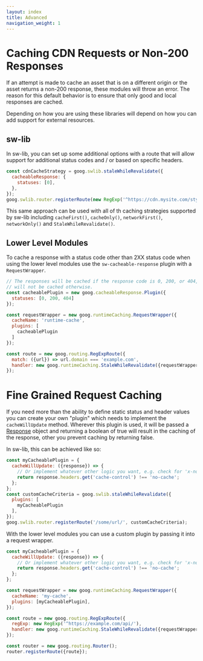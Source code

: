 ```yaml
---
layout: index
title: Advanced
navigation_weight: 1
---
```


# Caching CDN Requests or Non-200 Responses

If an attempt is made to cache an asset that is on a different origin or
the asset returns a non-200 response, these modules will throw an error. The
reason for this default behavior is to ensure that only good and local
responses are cached.

Depending on how you are using these libraries will depend on how you can add
support for external resources.

## sw-lib

In sw-lib, you can set up some additional options with a route that will allow
support for additional status codes and / or based on specific headers.

```javascript
const cdnCacheStrategy = goog.swlib.staleWhileRevalidate({
  cacheableResponse: {
    statuses: [0],
  },
});
goog.swlib.router.registerRoute(new RegExp('^https://cdn.mysite.com/styles/'), cdnCacheStrategy);
```

This same approach can be used with all of th caching strategies supported by
sw-lib including `cacheFirst()`, `cacheOnly()`, `networkFirst()`,
`networkOnly()` and `StaleWhileRevalidate()`.

## Lower Level Modules

To cache a response with a status code other than 2XX status code when using
the lower level modules use the `sw-cacheable-response` plugin with a
`RequestWrapper`.

```javascript
// The responses will be cached if the response code is 0, 200, or 404, and
// will not be cached otherwise.
const cacheablePlugin = new goog.cacheableResponse.Plugin({
  statuses: [0, 200, 404]
});

const requestWrapper = new goog.runtimeCaching.RequestWrapper({
  cacheName: 'runtime-cache',
  plugins: [
    cacheablePlugin
  ]
});

const route = new goog.routing.RegExpRoute({
  match: ({url}) => url.domain === 'example.com',
  handler: new goog.runtimeCaching.StaleWhileRevalidate({requestWrapper})
});
```

# Fine Grained Request Caching

If you need more than the ability to define static status and header values
you can create your own "plugin" which needs to implement the `cacheWillUpdate`
method. Wherever this plugin is used, it will be passed a
[Response](https://developer.mozilla.org/en-US/docs/Web/API/Response) object
and returning a boolean of true will result in the caching of the response,
other you prevent caching by returning false.

In sw-lib, this can be achieved like so:

```javascript
const myCacheablePlugin = {
  cacheWillUpdate: ({response}) => {
    // Or implement whatever other logic you want, e.g. check for 'x-no-sw: true'
    return response.headers.get('cache-control') !== 'no-cache';
  };
};
const customCacheCriteria = goog.swlib.staleWhileRevalidate({
  plugins: [
    myCacheablePlugin
  ],
});
goog.swlib.router.registerRoute('/some/url/', customCacheCriteria);
```

With the lower level modules you can use a custom plugin by passing it into
a request wrapper.

```javascript
const myCacheablePlugin = {
  cacheWillUpdate: ({response}) => {
    // Or implement whatever other logic you want, e.g. check for 'x-no-sw: true'
    return response.headers.get('cache-control') !== 'no-cache';
  };
};

const requestWrapper = new goog.runtimeCaching.RequestWrapper({
  cacheName: 'my-cache',
  plugins: [myCacheablePlugin],
});

const route = new goog.routing.RegExpRoute({
  regExp: new RegExp('^https://example.com/api/'),
  handler: new goog.runtimeCaching.StaleWhileRevalidate({requestWrapper}),
});

const router = new goog.routing.Router();
router.registerRoute({route});
```
